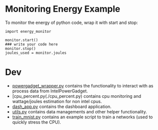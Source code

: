 # Monitoring Energy Example
To monitor the energy of python code, wrap it with start and stop:

```
import energy_monitor

monitor.start()
### write your code here
monitor.stop()
joules_used = monitor.joules
```

# Dev
  - [powergadget_wrapper.py](./powergadget_wrapper.py) contains the functionality to interact with as process data from IntelPowerGadget.
  - [cpu_percent.py(./cpu_percent.py) contains cpu monitoring and wattage/joules estimation for non intel cpus.
  - [dash_app.py](./dash_app.py) contains the dashboard application.
  - [utils.py](./utils.py) contains data managements and other helper functionality.
  - [train_mnist.py](./train_mnist.py) contains an example script to train a networks (used to quickly stress the CPU).
